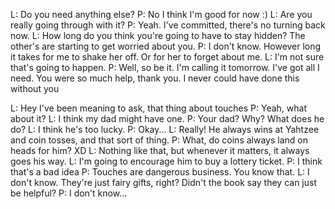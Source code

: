 L: Do you need anything else?
P: No I think I'm good for now :)
L: Are you really going through with it?
P: Yeah. I've committed, there's no turning back now. 
L: How long do you think you're going to have to stay hidden? The other's are starting to get worried about you.
P: I don't know. However long it takes for me to shake her off. Or for her to forget about me.
L: I'm not sure that's going to happen.
P: Well, so be it. I'm calling it tomorrow. I've got all I need. You were so much help, thank you. I never could have done this without you

L: Hey I've been meaning to ask, that thing about touches
P: Yeah, what about it?
L: I think my dad might have one.
P: Your dad? Why? What does he do?
L: I think he's too lucky.
P: Okay...
L: Really! He always wins at Yahtzee and coin tosses, and that sort of thing.
P: What, do coins always land on heads for him? XD
L: Nothing like that, but whenever it matters, it always goes his way. 
L: I'm going to encourage him to buy a lottery ticket. 
P: I think that's a bad idea
P: Touches are dangerous business. You know that. 
L: I don't know. They're just fairy gifts, right? Didn't the book say they can just be helpful?
P: I don't know... 

